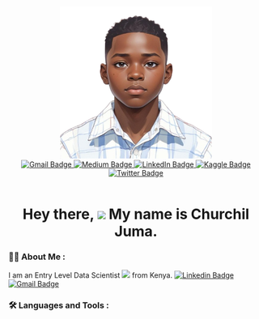 <div id="header"  align="center" >
    <!-- Profile Image -->
  <picture >
  <img alt = "ChurchilJuma Profile Pic" src="https://github.com/Chacho-Juma/Chacho-Juma/blob/72903b864391838bc5ab410a62fb4bb10ddcc352/images/ChurchilJuma.png"  width="300" height = "300" >
</picture>
  <!-- Profile Badges -->
  <div id="badges">
  <a href="mailto: ochiengchurchil75@gmail.com?cc=churchiljuma75@gmail.com" target="_blank">
    <img src="https://img.shields.io/badge/Gmail-EA4335?style=flat&logo=gmail&logoColor=white" alt="Gmail Badge"/>
  </a>
  <a href="https://medium.com/@ochiengchurchil75/" target="_blank">
    <img src="https://img.shields.io/badge/Medium-12100E?style=flat&logo=medium&logoColor=white" alt="Medium Badge"/>
  </a>
  <a href="https://www.linkedin.com/in/churchiljuma/">
    <img src="https://img.shields.io/badge/LinkedIn-0077B5?style=flat&logo=linkedin&logoColor=white" alt="LinkedIn Badge"/>
  </a>   
  <a href="https://www.kaggle.com/churchiljuma/code/">
    <img src="https://img.shields.io/badge/Kaggle-20BEFF?style=flat&logo=Kaggle&logoColor=white" alt="Kaggle Badge"/>
  </a>
  <a href="https://x.com/chacho_juma/">
    <img src="https://img.shields.io/badge/Twitter-000000?style=flat&logo=x&logoColor=white" alt="Twitter Badge"/>
  </a>
  </div>
  <!-- Profile Views Counter -->
  <div>  
    <img src="https://komarev.com/ghpvc/?username=Chacho-Juma&style=flat-square&color=blue" alt=""/>
  </div>
  <!-- Introduction - Names-->
  <h1>
  Hey there,
  <img src="https://media.giphy.com/media/hvRJCLFzcasrR4ia7z/giphy.gif" width="30px"/>
  My name is <strong>Churchil Juma.</strong>
  </h1>
</div>

### :man_technologist: About Me :

I am an Entry Level Data Scientist <img src="https://media.giphy.com/media/WUlplcMpOCEmTGBtBW/giphy.gif" width="30"> from Kenya.
[![Linkedin Badge](https://img.shields.io/badge/LinkedIn-0077B5?style=flat&logo=Linkedin&logoColor=white)]("https://www.linkedin.com/in/churchiljuma/")
[![Gmail Badge](https://img.shields.io/badge/Gmail-EA4335?style=flat&logo=gmail&logoColor=white)]("mailto:ochiengchurchil75@gmail.com?cc=churchiljuma75@gmail.com")
### :hammer_and_wrench: Languages and Tools :

<!--
**Chacho-Juma/Chacho-Juma** is a ✨ _special_ ✨ repository because its `README.md` (this file) appears on your GitHub profile.

Here are some ideas to get you started:

- 🔭 I’m currently working on ...
- 🌱 I’m currently learning ...
- 👯 I’m looking to collaborate on ...
- 🤔 I’m looking for help with ...
- 💬 Ask me about ...
- 📫 How to reach me: ...
- 😄 Pronouns: ...
- ⚡ Fun fact: ...
-->
